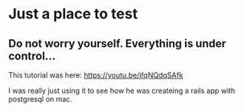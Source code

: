 # Just a place to test

## Do not worry yourself. Everything is under control...

This tutorial was here: https://youtu.be/jfqNQdqSAfk

I was really just using it to see how he was createing a rails app with postgresql on mac.
